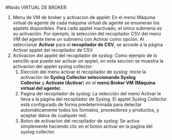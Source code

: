 #Nodo
VIRTUAL DE BROKER
1. Menu de VM de broker y activacion de applet: En el menú Máquina virtual de agente de cada máquina virtual de agente se enumeran los applets disponibles. Para cada applet inactivado, el único submenú es su activación. Por ejemplo, la selección del recopilador CSV del menú VM del agente tiene un submenú con Activar como opción. Al seleccionar **Activar** para el **recopilador de CSV**, se accede a la página Activar applet del recopilador de CSV.
2. Activacion del applet del recopilador de syslog: Como ejemplo de lo sencillo que puede ser activar un applet, en esta seccion se muestra la activacion del applet syslog collector:
	1. Eleccion del menu activar el recopilador de syslog: Inicie la activación de **Syslog Collector seleccionando Syslog Collector** y **Activate (Activar**) en el **menú Broker VM (Máquina virtual del agente**).
	2. Pagina del recopilador de syslog: La selección del menú Activar le lleva a la página del recopilador de Syslog. El applet Syslog Collector está configurado de forma predeterminada para detectar automáticamente todos los formatos, proveedores y productos, y aceptar datos de cualquier red.
	3. Boton de activacion del recopilador de syslog: Se activa simplemente haciendo clic en el boton activar en la pagina del syslog collector. 

